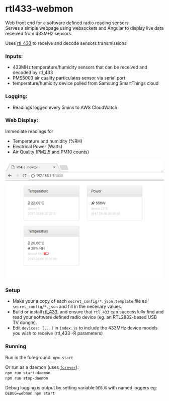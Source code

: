 # rtl433-webmon
Web front end for a software defined radio reading sensors.  
Serves a simple webpage using websockets and Angular to display live
data received from 433MHz sensors.

Uses [rtl_433](https://github.com/merbanan/rtl_433) to receive and decode sensors transmissions

### Inputs:
- 433MHz temperature/humidity sensors that can be received and decoded by rtl_433
- PMS5003 air quality particulates sensor via serial port
- temperature/humidity device polled from Samsung SmartThings cloud

### Logging:
- Readings logged every 5mins to AWS CloudWatch

### Web Display:
Immediate readings for 
- Temperature and humidity (%RH)
- Electrical Power (Watts)
- Air Quality (PM2.5 and PM10 counts)

![screenshot](./screenshot.png)

### Setup
- Make your a copy of each `secret_config/*.json.template` file as `secret_config/*.json` and fill in the necesary values.
- Build or install [rtl_433](https://github.com/merbanan/rtl_433), and ensure that `rtl_433` can successfully find and read your software defined radio device (eg. an RTL2832-based USB TV dongle).
- Edit `devices: [...]` in `index.js` to include the 433MHz device models you wish to receive (rtl_433 -R parameters)

### Running
Run in the foreground: `npm start`

Or run as a daemon (uses [`forever`](https://github.com/foreverjs/forever)):  
`npm run start-daemon`  
`npm run stop-daemon`  

Debug logging is output by setting variable `DEBUG` with named loggers eg: `DEBUG=webmon npm start`
